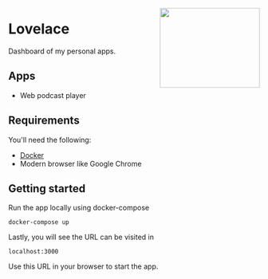 <a href='https://github.com/jkrclaro/lovelace'><img src='https://github.com/jkrclaro/lovelace/blob/master/frontend/public/logo-circle.png' align='right' width='200' height='160' /></a>

# Lovelace

Dashboard of my personal apps.

## Apps
- Web podcast player

## Requirements

You'll need the following:

- [Docker](https://www.docker.com/)
- Modern browser like Google Chrome


## Getting started

Run the app locally using docker-compose

```sh-session
docker-compose up
```

Lastly, you will see the URL can be visited in

```
localhost:3000
```

Use this URL in your browser to start the app.
